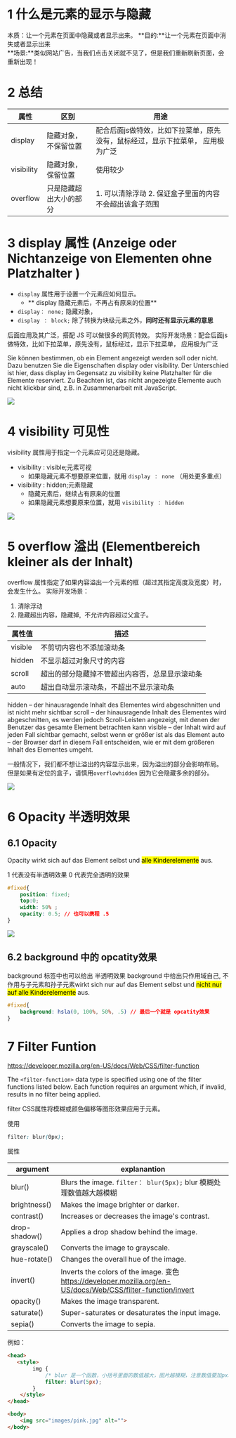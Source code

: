 # 1 什么是元素的显示与隐藏

本质：让一个元素在页面中隐藏或者显示出来。
**目的:**让一个元素在页面中消失或者显示出来    
**场景:**类似网站广告，当我们点击关闭就不见了，但是我们重新刷新页面，会重新出现！

# 2 总结

| 属性         | 区别          | 用途                                        |
| ---------- | ----------- | ----------------------------------------- |
| display    | 隐藏对象，不保留位置  | 配合后面js做特效，比如下拉菜单，原先没有，鼠标经过，显示下拉菜单， 应用极为广泛 |
| visibility | 隐藏对象，保留位置   | 使用较少                                      |
| overflow   | 只是隐藏超出大小的部分 | 1. 可以清除浮动 2. 保证盒子里面的内容不会超出该盒子范围           |

# 3 display 属性  (Anzeige oder Nichtanzeige von Elementen ohne Platzhalter )

- `display` 属性用于设置一个元素应如何显示。
  - ** display 隐藏元素后，不再占有原来的位置**
- `display： none;` 隐藏对象， 
- `display ： block;` 除了转换为块级元素之外，**同时还有显示元素的意思**

后面应用及其广泛，搭配 JS 可以做很多的网页特效。
实际开发场景：配合后面js做特效，比如下拉菜单，原先没有，鼠标经过，显示下拉菜单， 应用极为广泛

Sie können bestimmen, ob ein Element angezeigt werden soll oder nicht. Dazu benutzen Sie die Eigenschaften display oder visibility. Der Unterschied ist hier, dass display im Gegensatz zu visibility keine Platzhalter für die Elemente reserviert. Zu Beachten ist, das nicht angezeigte Elemente auch nicht klickbar sind, z.B. in Zusammenarbeit mit JavaScript.


![](image/Chapter5_页面布局_元素的显示与隐藏_display属性.png)

# 4 visibility 可见性

visibility 属性用于指定一个元素应可见还是隐藏。

- visibility : visible;元素可视
  - 如果隐藏元素不想要原来位置，就用 `display ： none` （用处更多重点）
- visibility : hidden;元素隐藏
  - 隐藏元素后，继续占有原来的位置
  - 如果隐藏元素想要原来位置，就用 `visibility ： hidden` 

![](image/Chapter5_页面布局_元素的显示与隐藏_visibility可见性.png)

# 5 overflow 溢出 (Elementbereich kleiner als der Inhalt)

overflow 属性指定了如果内容溢出一个元素的框（超过其指定高度及宽度）时，会发生什么。
实际开发场景：
1. 清除浮动
2. 隐藏超出内容，隐藏掉,  不允许内容超过父盒子。

| 属性值     | 描述                      |
| ------- | ----------------------- |
| visible | 不剪切内容也不添加滚动条            |
| hidden  | 不显示超过对象尺寸的内容            |
| scroll  | 超出的部分隐藏掉不管超出内容否，总是显示滚动条 |
| auto    | 超出自动显示滚动条，不超出不显示滚动条     |


hidden – der hinausragende Inhalt des Elementes wird abgeschnitten und ist nicht mehr sichtbar
scroll – der hinausragende Inhalt des Elementes wird abgeschnitten, es werden jedoch Scroll-Leisten angezeigt, mit denen der Benutzer das gesamte Element betrachten kann
visible – der Inhalt wird auf jeden Fall sichtbar gemacht, selbst wenn er größer ist als das Element
auto – der Browser darf in diesem Fall entscheiden, wie er mit dem größeren Inhalt des Elementes umgeht.


一般情况下，我们都不想让溢出的内容显示出来，因为溢出的部分会影响布局。
但是如果有定位的盒子，请慎用`overflowhidden` 因为它会隐藏多余的部分。

![](image/Chapter5_页面布局_元素的显示与隐藏_overflow溢出.png)

# 6 Opacity 半透明效果

## 6.1 Opacity
Opacity wirkt sich auf das Element selbst und <mark>alle Kinderelemente</mark> aus. 

1 代表没有半透明效果
0 代表完全透明的效果

```css
#fixed{
    position: fixed;
    top:0;
    width: 50% ; 
    opacity: 0.5; // 也可以携程 .5
}
```
![](image/Chapter5_页面布局_元素的显示与隐藏_opacity半透明效果.png)

## 6.2 background 中的 opcatity效果
background 标签中也可以给出 半透明效果
background 中给出只作用域自己, 不作用与子元素和孙子元素wirkt sich nur auf das Element selbst und <mark> nicht nur auf alle Kinderelemente</mark> aus. 

```css
#fixed{
    background: hsla(0, 100%, 50%, .5) // 最后一个就是 opcatity效果
}
```


# 7 Filter Funtion
https://developer.mozilla.org/en-US/docs/Web/CSS/filter-function

The `<filter-function>` data type is specified using one of the filter functions listed below. Each function requires an argument which, if invalid, results in no filter being applied.

filter CSS属性将模糊或颜色偏移等图形效果应用于元素。


使用 

```css
filter: blur(0px);
```


属性

|argument| explanantion |
|---|---|
|blur()|Blurs the image. `filter： blur(5px);` blur 模糊处理数值越大越模糊 |
|brightness()|Makes the image brighter or darker.|
|contrast()|Increases or decreases the image's contrast.|
|drop-shadow()|Applies a drop shadow behind the image.|
|grayscale()|Converts the image to grayscale.|
|hue-rotate()|Changes the overall hue of the image.|
|invert()|  Inverts the colors of the image. 变色  https://developer.mozilla.org/en-US/docs/Web/CSS/filter-function/invert|
|opacity()|Makes the image transparent.|
|saturate()| Super-saturates or desaturates the input image.|
| sepia()| Converts the image to sepia.|



例如： 
```html
<head>
   <style>
        img {
            /* blur 是一个函数，小括号里面的数值越大，图片越模糊，注意数值要加px单位 */
            filter: blur(5px);
        }
    </style>
</head>

<body>
    <img src="images/pink.jpg" alt="">
</body>
```





















